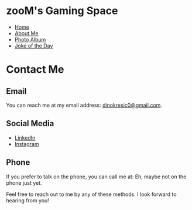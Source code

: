 # zooM's Gaming Space
<!DOCTYPE html>
<html>
  <head>
    <meta charset="UTF-8">
  </head>
  <body>
     <nav>
      <ul>
        <li><a href="README.md">Home</a></li>
        <li><a href="aboutme.md">About Me</a></li>
        <li><a href="photoalbum.md">Photo Album</a></li>
        <li><a href="joke.md">Joke of the Day</a></li>
      </ul>
    </nav>
    <h1>Contact Me</h1>
    <h2>Email</h2>
    <p>You can reach me at my email address: <a href="mailto:dinokresic0@gmail.com">dinokresic0@gmail.com</a>.</p>
    <h2>Social Media</h2>
    <ul>
      <li><a href="https://www.linkedin.com/in/dino-kresic-184760253/">LinkedIn</a></li>
      <li><a href="https://www.instagram.com/dino.kami/?hl=en">Instagram</a></li>
    </ul>
    <h2>Phone</h2>
    <p>If you prefer to talk on the phone, you can call me at: Eh, maybe not on the phone just yet.</p>
    <p>Feel free to reach out to me by any of these methods. I look forward to hearing from you!</p>
  </body>
</html>
